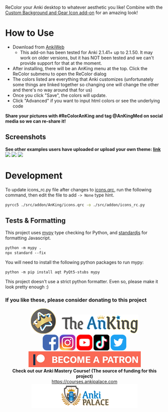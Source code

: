 ReColor your Anki desktop to whatever aesthetic you like! Combine with the <a href="https://ankiweb.net/shared/info/1210908941">Custom Background and Gear Icon add-on</a> for an amazing look!

# How to Use
- Download from [AnkiWeb](https://ankiweb.net/shared/info/688199788)
    - This add-on has been tested for Anki 2.1.41+ up to 2.1.50. It may work on older versions, but it has NOT been tested and we can't provide support for that at the moment.
- After installing, there will be an AnKing menu at the top. Click the ReColor submenu to open the ReColor dialog
- The colors listed are everything that Anki customizes (unfortunately some things are linked together so changing one will change the other and there's no way around that for us)
- Once you click "Save", the colors will update. 
- Click "Advanced" if you want to input html colors or see the underlying code


<b>Share your pictures with #ReColorAnKing and tag @AnKingMed on social media so we can re-share it!</b>

## Screenshots
<b>See other examples users have uploaded or upload your own theme: <a href="https://github.com/AnKingMed/AnkiRecolor/wiki">link</a></b>
<img src="https://raw.githubusercontent.com/AnKingMed/AnkiRecolor/main/screenshots/config.png?raw=true">
<img src="https://raw.githubusercontent.com/AnKingMed/AnkiRecolor/main/screenshots/browserblue.png?raw=true">
<img src="https://raw.githubusercontent.com/AnKingMed/AnkiRecolor/main/screenshots/browsermulti.png?raw=true">

# Development

To update icons_rc.py file after changes to [icons.qrc](src/addon/AnKing/icons.qrc), run the following command, then edit the file to add `-> None` type hint.
```bash
pyrcc5 ./src/addon/AnKing/icons.qrc -o ./src/addon/icons_rc.py
```

## Tests & Formatting
This project uses [mypy](https://github.com/python/mypy) type checking for Python, and [standardjs](https://github.com/standard/standard) for formatting Javascript.

```
python -m mypy .
npx standard --fix
```

You will need to install the following python packages to run mypy: 
```
python -m pip install aqt PyQt5-stubs mypy
```

This project doesn't use a strict python formatter. Even so, please make it look pretty enough :)


### If you like these, please consider donating to this project

<p align="center">
<a href="https://www.ankingmed.com" rel="nofollow"><img src="https://raw.githubusercontent.com/AnKingMed/My-images/master/AnKing/AnKingSmall.png?raw=true"></a><a href="https://www.ankingmed.com" rel="nofollow"><img src="https://raw.githubusercontent.com/AnKingMed/My-images/master/AnKing/TheAnKing.png?raw=true"></a>
  <br>
  <a href="https://www.facebook.com/ankingmed" rel="nofollow"><img src="https://raw.githubusercontent.com/AnKingMed/My-images/master/Social/FB.png?raw=true"></a>     <a href="https://www.instagram.com/ankingmed" rel="nofollow"><img src="https://raw.githubusercontent.com/AnKingMed/My-images/master/Social/Instagram.png?raw=true"></a>     <a href="https://www.youtube.com/theanking" rel="nofollow"><img src="https://raw.githubusercontent.com/AnKingMed/My-images/master/Social/YT.png?raw=true"></a>     <a href="https://www.tiktok.com/@ankingmed" rel="nofollow"><img src="https://raw.githubusercontent.com/AnKingMed/My-images/master/Social/TikTok.png?raw=true"></a>     <a href="https://www.twitter.com/ankingmed" rel="nofollow"><img src="https://raw.githubusercontent.com/AnKingMed/My-images/master/Social/Twitter.png?raw=true"></a>
  <br>
<a href="https://www.ankipalace.com/membership" rel="nofollow"><img src="https://raw.githubusercontent.com/AnKingMed/My-images/master/AnKing/Patreon.jpg?raw=true"></a>
<br>
<b>Check out our Anki Mastery Course! (The source of funding for this project)</b><br>
          <a href="https://courses.ankipalace.com/?utm_source=anking_bg_add-on&amp;utm_medium=anki_add-on_page&amp;utm_campaign=mastery_course" rel="nofollow">https://courses.ankipalace.com</a>
<a href="https://courses.ankipalace.com/?utm_source=anking_bg_add-on&amp;utm_medium=anki_add-on_page&amp;utm_campaign=mastery_course" rel="nofollow">
  <br>
  <img src="https://raw.githubusercontent.com/AnKingMed/My-images/master/AnKing/AnkiPalace.png?raw=true"></a></p>
